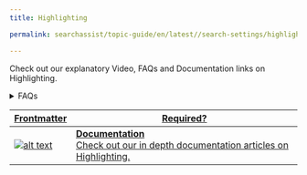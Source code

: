 ```yaml
---
title: Highlighting

permalink: searchassist/topic-guide/en/latest//search-settings/highlighting

---
```

<!--#### Topic Guide
###### Highlighting-->

  Check out our explanatory Video, FAQs and Documentation links on Highlighting.

<!--<details class="introduction-video" open>
  <summary>Video
  </summary>
  
   [![Highlighting](images/VideoCoverImage.png)](https://player.vimeo.com/video/784493665?h=dee7a21b33&amp)

  ##### Highlighting
  Watch this short video to know how to configure Highlighting.

</details>-->

<details>
  <summary>FAQs
  </summary>

 <a class="doc-link" target="_blank" href="https://docs.kore.ai/searchassist/manage-relevance/highlighting/">
 
  What is Highlighting?

</a>

 <a class="doc-link" target="_blank" href="https://docs.kore.ai/searchassist/manage-relevance/highlighting/">
   
   How to configure Highlighting?
   
</a>
 
</details>

<a class="doc-link" target="_blank" href="https://docs.kore.ai/searchassist/manage-relevance/highlighting/">
 
| Frontmatter | Required? |
|-------------|-------------|
| ![alt text](images/SA_Documentation.svg "Title") | **Documentation**  <br /> Check out our in depth documentation articles on Highlighting. |  


</a>

